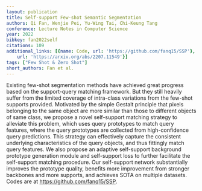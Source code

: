 ```yaml
---
layout: publication
title: Self-support Few-shot Semantic Segmentation
authors: Qi Fan, Wenjie Pei, Yu-Wing Tai, Chi-Keung Tang
conference: Lecture Notes in Computer Science
year: 2022
bibkey: fan2022self
citations: 109
additional_links: [{name: Code, url: 'https://github.com/fanq15/SSP'}, {name: Paper,
    url: 'https://arxiv.org/abs/2207.11549'}]
tags: ["Few Shot & Zero Shot"]
short_authors: Fan et al.
---
```

Existing few-shot segmentation methods have achieved great progress based on
the support-query matching framework. But they still heavily suffer from the
limited coverage of intra-class variations from the few-shot supports provided.
Motivated by the simple Gestalt principle that pixels belonging to the same
object are more similar than those to different objects of same class, we
propose a novel self-support matching strategy to alleviate this problem, which
uses query prototypes to match query features, where the query prototypes are
collected from high-confidence query predictions. This strategy can effectively
capture the consistent underlying characteristics of the query objects, and
thus fittingly match query features. We also propose an adaptive self-support
background prototype generation module and self-support loss to further
facilitate the self-support matching procedure. Our self-support network
substantially improves the prototype quality, benefits more improvement from
stronger backbones and more supports, and achieves SOTA on multiple datasets.
Codes are at https://github.com/fanq15/SSP.